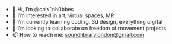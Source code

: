 - 👋 Hi, I’m @calv1nh0bbes
- 👀 I’m interested in art, virtual spaces, MR
- 🌱 I’m currently learning coding, 3d design, everything digital
- 💞️ I’m looking to collaborate on freedom of movement projects
- 📫 How to reach me: soundlibrarylondon@gmail.com

<!---
calv1nh0bbes/calv1nh0bbes is a ✨ special ✨ repository because its `README.md` (this file) appears on your GitHub profile.
You can click the Preview link to take a look at your changes.
--->
